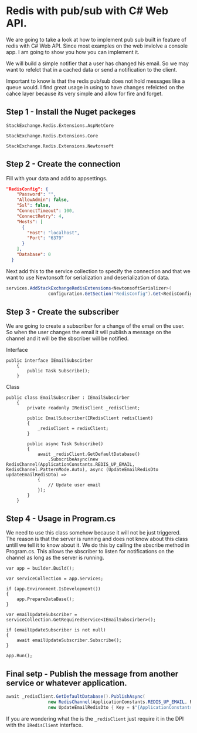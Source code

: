 
# Redis with pub/sub  with C# Web API.

We are going to take a look at how to implement pub sub built in feature of redis with C# Web API. Since most examples on the web invlolve a console app. I am going to show you how you can implement it. 

We will build a simple notifier that a user has changed his email. So we may want to refelct that in a cached data or send a notification to the client. 

Important to know is that the redis pub/sub does not hold messages like a queue would. I find great usage in using to have changes refelcted on the cahce layer because its very simple and allow for fire and forget. 

## Step 1 - Install the Nuget packeges 

`StackExchange.Redis.Extensions.AspNetCore`

`StackExchange.Redis.Extensions.Core`

`StackExchange.Redis.Extensions.Newtonsoft`


## Step 2 - Create the connection

Fill with your data and add to appsettings.

``` json
"RedisConfig": {
    "Password": "",
    "AllowAdmin": false,
    "Ssl": false,
    "ConnectTimeout": 100,
    "ConnectRetry": 4,
    "Hosts": [
      {
        "Host": "localhost",
        "Port": "6379"
      }
    ],
    "Database": 0
  }
```

Next add this to the service collection to specify the connection and that we want to use Newtonsoft for serialization and deserialization of data.

``` c#
services.AddStackExchangeRedisExtensions<NewtonsoftSerializer>(
                configuration.GetSection("RedisConfig").Get<RedisConfiguration>());
```

## Step 3 - Create the subscriber

We are going to create a subscriber for a change of the email on the user. So when the user changes the email it will publish a message on the channel and it will be the sbscriber will be notified.

Interface
```
public interface IEmailSubscirber
    {
        public Task Subscribe();
    }
```

Class

```
public class EmailSubscriber : IEmailSubscirber
    {
        private readonly IRedisClient _redisClient;

        public EmailSubscriber(IRedisClient redisClient)
        {
            _redisClient = redisClient;
        }

        public async Task Subscribe()
        {
            await _redisClient.GetDefaultDatabase()
                .SubscribeAsync(new RedisChannel(ApplicationConstants.REDIS_UP_EMAIL, RedisChannel.PatternMode.Auto), async (UpdateEmailRedisDto updateEmailRedisDto) =>
            {
                // Update user email
            });
        }
    }
```

## Step 4 - Usage in Program.cs

We need to use this class somehow because it will not be just triggered. The reason is that the server is running and does not know about this class untill we tell it to know about it. We do this by calling the sbscribe method in Program.cs. This allows the sbscriber to listen for notifications on the channel as long as the server is running.

```
var app = builder.Build();

var serviceCollection = app.Services;

if (app.Environment.IsDevelopment())
{
    app.PrepareDataBase();
}

var emailUpdateSubscriber = serviceCollection.GetRequiredService<IEmailSubscirber>();

if (emailUpdateSubscriber is not null)
{
    await emailUpdateSubscriber.Subscribe();
}

app.Run();
```

## Final setp - Publish the message from another service or whatever application.


``` c#
await _redisClient.GetDefaultDatabase().PublishAsync(
                new RedisChannel(ApplicationConstants.REDIS_UP_EMAIL, RedisChannel.PatternMode.Auto),
                new UpdateEmailRedisDto { Key = $"{ApplicationConstants.REDIS_MyFeedPrefix}:{userId}", Email = request.New });
```

If you are wondering what the is the `_redisClient` just require it in the DPI with the `IRedisClient` interface.






